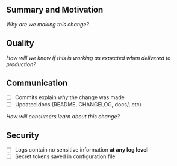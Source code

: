 ## Summary and Motivation

_Why are we making this change?_

## Quality

_How will we know if this is working as expected when delivered to production?_

## Communication

- [ ] Commits explain _why_ the change was made
- [ ] Updated docs (README, CHANGELOG, docs/, etc)

_How will consumers learn about this change?_

## Security

- [ ] Logs contain no sensitive information **at any log level**
- [ ] Secret tokens saved in configuration file
